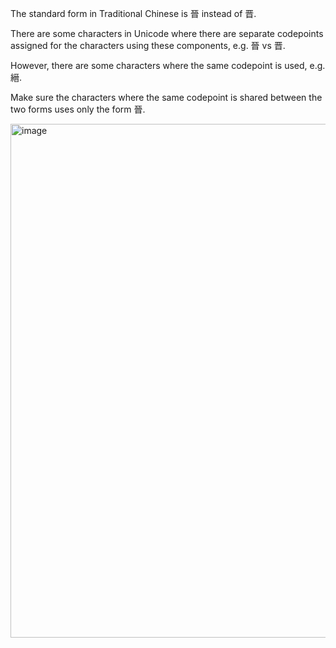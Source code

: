 The standard form in Traditional Chinese is 晉 instead of 晋.

There are some characters in Unicode where there are separate codepoints
assigned for the characters using these components, e.g. 晉 vs 晋.

However, there are some characters where the same codepoint is used,
e.g. 縉.

Make sure the characters where the same codepoint is shared between the
two forms uses only the form 晉.

<img width="822" alt="image" src="https://github.com/hfhchan/hk-font-guide/assets/8191296/c7813ae9-5e9c-41de-83df-c7af06ef11a1">
